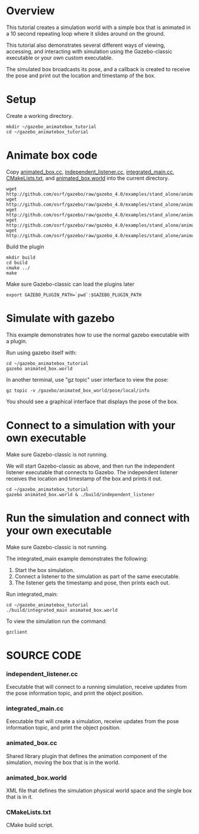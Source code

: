 # Overview

This tutorial creates a simulation world with a simple box that is animated
in a 10 second repeating loop where it slides around on the ground.

This tutorial also demonstrates several different ways of viewing,
accessing, and interacting with simulation using the Gazebo-classic executable
or your own custom executable.

The simulated box broadcasts its pose,
and a callback is created to receive the pose
and print out the location and timestamp of the box.

# Setup

Create a working directory.

~~~
mkdir ~/gazebo_animatebox_tutorial
cd ~/gazebo_animatebox_tutorial
~~~

# Animate box code

Copy [animated_box.cc](https://github.com/osrf/gazebo/blob/gazebo_4.0/examples/stand_alone/animated_box/animated_box.cc), [independent_listener.cc](https://github.com/osrf/gazebo/blob/gazebo_4.0/examples/stand_alone/animated_box/independent_listener.cc), [integrated_main.cc](https://github.com/osrf/gazebo/blob/gazebo_4.0/examples/stand_alone/animated_box/integrated_main.cc), [CMakeLists.txt](https://github.com/osrf/gazebo/blob/gazebo_4.0/examples/stand_alone/animated_box/CMakeLists.txt), and [animated_box.world](https://github.com/osrf/gazebo/blob/gazebo_4.0/examples/stand_alone/animated_box/animated_box.world) into the current directory.

~~~
wget http://github.com/osrf/gazebo/raw/gazebo_4.0/examples/stand_alone/animated_box/animated_box.cc
wget http://github.com/osrf/gazebo/raw/gazebo_4.0/examples/stand_alone/animated_box/independent_listener.cc
wget http://github.com/osrf/gazebo/raw/gazebo_4.0/examples/stand_alone/animated_box/integrated_main.cc
wget http://github.com/osrf/gazebo/raw/gazebo_4.0/examples/stand_alone/animated_box/CMakeLists.txt
wget http://github.com/osrf/gazebo/raw/gazebo_4.0/examples/stand_alone/animated_box/animated_box.world
~~~

Build the plugin

~~~
mkdir build
cd build
cmake ../
make
~~~

Make sure Gazebo-classic can load the plugins later

~~~
export GAZEBO_PLUGIN_PATH=`pwd`:$GAZEBO_PLUGIN_PATH
~~~

# Simulate with gazebo

This example demonstrates how to use the normal
gazebo executable with a plugin.

Run using gazebo itself with:

~~~
cd ~/gazebo_animatebox_tutorial
gazebo animated_box.world
~~~

In another terminal, use "gz topic" user interface to view the pose:

~~~
gz topic -v /gazebo/animated_box_world/pose/local/info
~~~

You should see a graphical interface that displays the pose of the box.

# Connect to a simulation with your own executable

Make sure Gazebo-classic is not running.

We will start Gazebo-classic as above, and then run the independent listener
executable that connects to Gazebo. The independent listener receives
the location and timestamp of the box and prints it out.

~~~
cd ~/gazebo_animatebox_tutorial
gazebo animated_box.world & ./build/independent_listener
~~~

# Run the simulation and connect with your own executable

Make sure Gazebo-classic is not running.

The integrated_main example demonstrates the following:

1. Start the box simulation.
2. Connect a listener to the simulation as part of the same executable.
3. The listener gets the timestamp and pose, then prints each out.

Run integrated_main:

~~~
cd ~/gazebo_animatebox_tutorial
./build/integrated_main animated_box.world
~~~

To view the simulation run the command:

~~~
gzclient
~~~

# SOURCE CODE

### independent_listener.cc

  Executable that will connect to a running simulation, receive updates from the pose information topic, and print the object position.

### integrated_main.cc

  Executable that will create a simulation, receive updates from the pose information topic, and print the object position.

### animated_box.cc

  Shared library plugin that defines the animation component of the simulation, moving the box that is in the world.

### animated_box.world

  XML file that defines the simulation physical world space and the single box that is in it.

### CMakeLists.txt

  CMake build script.

